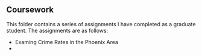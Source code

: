 ## Coursework

This folder contains a series of assignments I have completed as a graduate student. The assignments are as follows:
- Examing Crime Rates in the Phoenix Area
- 
